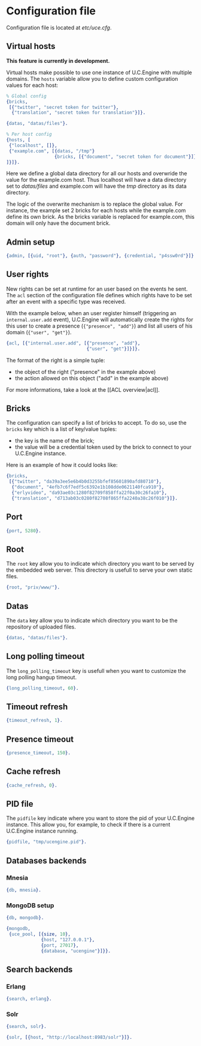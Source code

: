 # Configuration file

Configuration file is located at *etc/uce.cfg*.

## Virtual hosts

**This feature is currently in development.**

Virtual hosts make possible to use one instance of U.C.Engine with multiple domains.
The `hosts` variable allow you to define custom configuration values for each host:

```erlang
% Global config
{bricks,
 [{"twitter", "secret token for twitter"},
  {"translation", "secret token for translation"}]}.

{datas, "datas/files"}.

% Per host config
{hosts, [
 {"localhost", []},
 {"example.com", [{datas, "/tmp"}
                  {bricks, [{"document", "secret token for document"}]}
]}]}.
```

Here we define a global data directory for all our hosts and overwride the value for
the example.com host. Thus localhost will have a data directory set to *datas/files* and example.com will have the *tmp* directory as its data directory.

The logic of the overwrite mechanism is to replace the global value. For instance, the example set 2 bricks for each hosts while the example.com define its own brick.
As the bricks variable is replaced for example.com, this domain will only have the document brick.

## Admin setup

```erlang
{admin, [{uid, "root"}, {auth, "password"}, {credential, "p4ssw0rd"}]}.
```

## User rights

New rights can be set at runtime for an user based on the events he sent. The `acl` section
of the configuration file defines which rights have to be set after an event with a specific
type was received.

With the example below, when an user register himself (triggering an `internal.user.add` event),
U.C.Engine will automatically create the rights for this user to create a
presence (`{"presence", "add"}`) and list all users of his domain (`{"user", "get"}`).


```erlang
{acl, [{"internal.user.add", [{"presence", "add"},
                              {"user", "get"}]}]}.
```

The format of the right is a simple tuple:

  - the object of the right ("presence" in the example above)
  - the action allowed on this object ("add" in the example above)

For more informations, take a look at the [[ACL overview|acl]].

## Bricks

The configuration can specify a list of bricks to accept.
To do so, use the `bricks` key which is a list of key/value tuples:

  - the key is the name of the brick;
  - the value will be a credential token used by the brick to connect to your U.C.Engine instance.

Here is an example of how it could looks like:

```erlang
{bricks,
 [{"twitter", "da39a3ee5e6b4b0d3255bfef85601890afd80710"},
  {"document", "4efb7c6f7edf5c6392e1b108dde0621140fca910"},
  {"erlyvideo", "da93ae03c1280f82709f858ffa22f0a30c26fa10"},
  {"translation", "d713ab03c0280f82708f865ffa2240a38c26f010"}]}.
```

## Port

```erlang
{port, 5280}.
```

## Root

The `root` key allow you to indicate which directory you want to be served by the embedded web server.
This directory is usefull to serve your own static files.

```erlang
{root, "priv/www/"}.
```

## Datas

The `data` key allow you to indicate which directory you want to be the repository of uploaded files.

```erlang
{datas, "datas/files"}.
```

## Long polling timeout

The `long_polling_timeout` key is usefull when you want to customize the long polling hangup timeout.

```erlang
{long_polling_timeout, 60}.
```

## Timeout refresh

```erlang
{timeout_refresh, 1}.
```

## Presence timeout

```erlang
{presence_timeout, 150}.
```

## Cache refresh

```erlang
{cache_refresh, 0}.
```

## PID file

The `pidfile` key indicate where you want to store the pid of your U.C.Engine instance.
This allow you, for example, to check if there is a current U.C.Engine instance running.

```erlang
{pidfile, "tmp/ucengine.pid"}.
```

## Databases backends

### Mnesia

```erlang
{db, mnesia}.
```

### MongoDB setup

```erlang
{db, mongodb}.

{mongodb,
 {uce_pool, [{size, 10},
             {host, "127.0.0.1"},
             {port, 27017},
             {database, "ucengine"}]}}.
```

## Search backends

### Erlang

```erlang
{search, erlang}.
```

### Solr

```erlang
{search, solr}.

{solr, [{host, "http://localhost:8983/solr"}]}.
```

